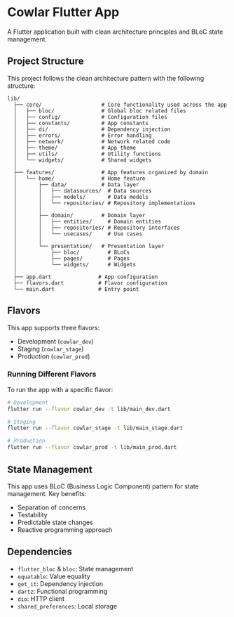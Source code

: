 # Cowlar Flutter App

A Flutter application built with clean architecture principles and BLoC state management.

## Project Structure

This project follows the clean architecture pattern with the following structure:

```
lib/
  ├── core/                   # Core functionality used across the app
  │   ├── bloc/               # Global bloc related files
  │   ├── config/             # Configuration files
  │   ├── constants/          # App constants
  │   ├── di/                 # Dependency injection
  │   ├── errors/             # Error handling
  │   ├── network/            # Network related code
  │   ├── theme/              # App theme
  │   ├── utils/              # Utility functions
  │   └── widgets/            # Shared widgets
  │
  ├── features/               # App features organized by domain
  │   └── home/               # Home feature
  │       ├── data/           # Data layer
  │       │   ├── datasources/  # Data sources
  │       │   ├── models/       # Data models
  │       │   └── repositories/ # Repository implementations
  │       │
  │       ├── domain/         # Domain layer
  │       │   ├── entities/     # Domain entities
  │       │   ├── repositories/ # Repository interfaces
  │       │   └── usecases/     # Use cases
  │       │
  │       └── presentation/   # Presentation layer
  │           ├── bloc/         # BLoCs
  │           ├── pages/        # Pages
  │           └── widgets/      # Widgets
  │
  ├── app.dart               # App configuration
  ├── flavors.dart           # Flavor configuration
  └── main.dart              # Entry point
```

## Flavors

This app supports three flavors:
- Development (`cowlar_dev`)
- Staging (`cowlar_stage`)
- Production (`cowlar_prod`)

### Running Different Flavors

To run the app with a specific flavor:

```bash
# Development
flutter run --flavor cowlar_dev -t lib/main_dev.dart

# Staging
flutter run --flavor cowlar_stage -t lib/main_stage.dart

# Production
flutter run --flavor cowlar_prod -t lib/main_prod.dart
```

## State Management

This app uses BLoC (Business Logic Component) pattern for state management. Key benefits:

- Separation of concerns
- Testability
- Predictable state changes
- Reactive programming approach

## Dependencies

- `flutter_bloc` & `bloc`: State management
- `equatable`: Value equality
- `get_it`: Dependency injection
- `dartz`: Functional programming
- `dio`: HTTP client
- `shared_preferences`: Local storage
